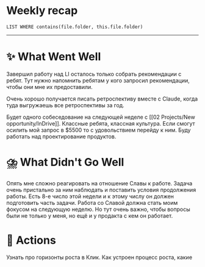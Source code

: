 # Weekly recap
``` dataview
LIST WHERE contains(file.folder, this.file.folder)

```



---
# ✨ What Went Well

Завершил работу над LI осталось только собрать рекомендации с ребят. 
Тут нужно напомнить ребятам у кого запросил рекомендации, чтобы они мне их предоставили. 

Очень хорошо получается писать ретроспективу вместе с Claude, когда туда выгружаешь все ретроспективы за год. 

Будет одного собеседование на следующей неделе с [[02 Projects/New opportunity/InDrive]]. Классные ребята, классная культура. Если смогут осилить мой запрос в $5500 то с удовольствием перейду к ним. Буду работать над проектирование продуктов. 

#  ⛈️ What Didn't Go Well

Опять мне сложно реагировать на отношение Славы к работе. Задача очень пристально за ним наблюдать и поставить условия продолжения работы. 
Есть 8-е число этой недели и к этому числу он должен подготовить часть задачи. 
Работа со Славой должна стать моим фокусом на следующую неделю. 
Но тут очень важно, чтобы вопросы были не только у меня, но ещё и у продакта с кем он работает. 


# 💫 Actions

Узнать про горизонты роста в Клик. Как устроен процесс роста, какие опции есть, куда расти? 

# 🤔 Thoughts 

Много мыслей про правильность решения, которое мы приняли переехав сюда, на Бали. Я все ещё думаю в стиле «а что если мы переехали в...»
В Москве нужно останавливаться уже на постоянку, но там с жильем сейчас очень сложно. Мы не успели купить квартиру тогда, когда они стоили по 10-15 мил. Сейчас цены взлетели вдвое и квартиру можно купить только за 20-30 мил. а это 200-300к долларов. 
Но в мск можно найти хорошую работу с хорошими бонусами. 

